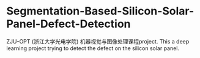 # Segmentation-Based-Silicon-Solar-Panel-Defect-Detection
ZJU-OPT (浙江大学光电学院) 机器视觉与图像处理课程project. This a deep learning project trying to detect the defect on the silicon solar panel.
